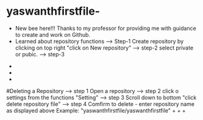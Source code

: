# yaswanthfirstfile-
- New bee here!!! Thanks to my professor for providing me with guidance to create and work on Github.
- Learned about repository functions
--> Step-1 Create repository by clicking on top right "click on New repository"
--> step-2 select private or pubic.
--> step-3 
+
+
+
#Deleting a Repository
--> step 1 Open a repository 
--> step 2 click o settings from the functions "Setting"
--> step 3 Scroll down to bottom "click delete repository file"
--> step 4 Comfirm to delete - enter repository name as displayed above Example: "yaswanthfirstfile/yaswanthfirstfile" 
+
+
+

